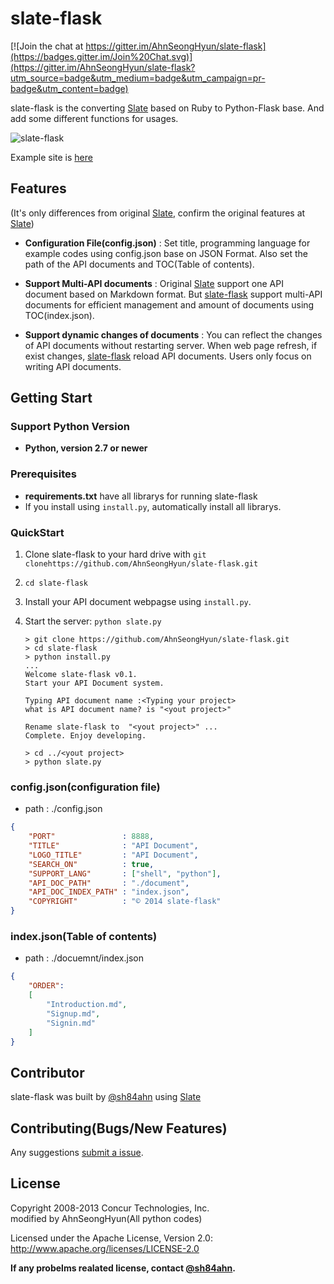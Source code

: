 slate-flask 
========

[![Join the chat at https://gitter.im/AhnSeongHyun/slate-flask](https://badges.gitter.im/Join%20Chat.svg)](https://gitter.im/AhnSeongHyun/slate-flask?utm_source=badge&utm_medium=badge&utm_campaign=pr-badge&utm_content=badge)
  
slate-flask is the converting [Slate](http://tripit.github.io/slate) based on Ruby to Python-Flask base. And add some different functions for usages. 
  
![slate-flask](https://farm9.staticflickr.com/8562/15916154516_b5aacc6790_c.jpg) 
 
Example site is [here](http://ash84.net:8888)


Features
------------
(It's only differences from original [Slate](http://tripit.github.io/slate), confirm the original features at [Slate](http://tripit.github.io/slate))


- **Configuration File(config.json)**
: Set title, programming language for example codes using config.json base on JSON Format. Also set the path of the API documents and TOC(Table of contents).

- **Support Multi-API documents**
: Original [Slate](http://tripit.github.io/slate) support one API document based on Markdown format. But [slate-flask](https://github.com/AhnSeongHyun/slate-flask) support multi-API documents for efficient management and amount of documents using TOC(index.json).

- **Support dynamic changes of documents**
: You can reflect the changes of API documents without restarting server. When web page refresh, if exist changes, [slate-flask](https://github.com/AhnSeongHyun/slate-flask) reload API documents. Users only focus on writing API documents.
 

Getting Start
------------------------------

### Support Python Version 
  - **Python, version 2.7 or newer**

### Prerequisites
 
 - **requirements.txt** have all librarys for running slate-flask
 - If you install using `install.py`, automatically install all librarys. 

### QuickStart 

 1. Clone slate-flask to your hard drive with `git clonehttps://github.com/AhnSeongHyun/slate-flask.git`
 2. `cd slate-flask`
 4. Install your API document webpagse using `install.py`. 
 5. Start the server: `python slate.py`

    ```shell
    > git clone https://github.com/AhnSeongHyun/slate-flask.git
    > cd slate-flask 
    > python install.py 
    ...
    Welcome slate-flask v0.1. 
    Start your API Document system.
    
    Typing API document name :<Typing your project>
    what is API document name? is "<yout project>"
    
    Rename slate-flask to  "<yout project>" ...
    Complete. Enjoy developing.
    
    > cd ../<yout project>
    > python slate.py 
    ```

### config.json(configuration file)
- path : ./config.json
```json
{
    "PORT"               : 8888,
    "TITLE"              : "API Document", 
    "LOGO_TITLE"         : "API Document",
    "SEARCH_ON"          : true, 
    "SUPPORT_LANG"       : ["shell", "python"],
    "API_DOC_PATH"       : "./document",
    "API_DOC_INDEX_PATH" : "index.json",
    "COPYRIGHT"          : "© 2014 slate-flask"
}
```

### index.json(Table of contents)
- path : ./docuemnt/index.json
```json
{
    "ORDER":
    [
        "Introduction.md",
        "Signup.md",
        "Signin.md"
    ]
}
```

Contributor
--------------------
slate-flask was built by [@sh84ahn](https://twitter.com/sh84ahn) using [Slate](http://tripit.github.io/slate)

Contributing(Bugs/New Features)
--------------------
Any suggestions [submit a issue](https://github.com/AhnSeongHyun/slate-flask/issues). 

License
--------------------
Copyright 2008-2013 Concur Technologies, Inc.  
modified by AhnSeongHyun(All python codes)

Licensed under the Apache License, Version 2.0: http://www.apache.org/licenses/LICENSE-2.0


**If any probelms realated license, contact [@sh84ahn](https://twitter.com/sh84ahn).**

